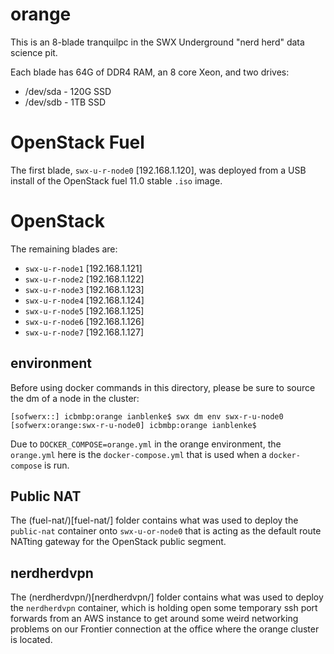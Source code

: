 # orange

This is an 8-blade tranquilpc in the SWX Underground "nerd herd" data science pit.

Each blade has 64G of DDR4 RAM, an 8 core Xeon, and two drives:

- /dev/sda - 120G SSD
- /dev/sdb - 1TB SSD

# OpenStack Fuel

The first blade, `swx-u-r-node0` [192.168.1.120], was deployed from a USB install of the OpenStack fuel 11.0 stable `.iso` image.

# OpenStack

The remaining blades are:

- `swx-u-r-node1` [192.168.1.121]
- `swx-u-r-node2` [192.168.1.122]
- `swx-u-r-node3` [192.168.1.123]
- `swx-u-r-node4` [192.168.1.124]
- `swx-u-r-node5` [192.168.1.125]
- `swx-u-r-node6` [192.168.1.126]
- `swx-u-r-node7` [192.168.1.127]

## environment

Before using docker commands in this directory, please be sure to source the dm of a node in the cluster:

    [sofwerx::] icbmbp:orange ianblenke$ swx dm env swx-r-u-node0
    [sofwerx:orange:swx-r-u-node0] icbmbp:orange ianblenke$

Due to `DOCKER_COMPOSE=orange.yml` in the orange environment, the `orange.yml` here is the `docker-compose.yml` that is used when a `docker-compose` is run.

## Public NAT

The (fuel-nat/)[fuel-nat/] folder contains what was used to deploy the `public-nat` container onto `swx-u-or-node0` that is acting as the default route NATting gateway for the OpenStack public segment.

## nerdherdvpn

The (nerdherdvpn/)[nerdherdvpn/] folder contains what was used to deploy the `nerdherdvpn` container, which is holding open some temporary ssh port forwards from an AWS instance to get around some weird networking problems on our Frontier connection at the office where the orange cluster is located.

